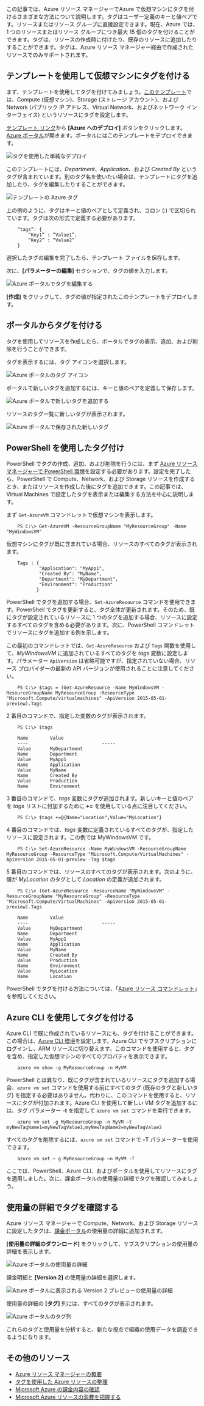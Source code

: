 


この記事では、Azure リソース マネージャーでAzure で仮想マシンにタグを付けるさまざまな方法について説明します。タグはユーザー定義のキーと値ペアです。リソースまたはリソース グループに直接設定できます。現在、Azure では、1 つのリソースまたはリソース グループにつき最大 15 個のタグを付けることができます。タグは、リソースの作成時に付けたり、既存のリソースに追加したりすることができます。タグは、Azure リソース マネージャー経由で作成されたリソースでのみサポートされます。

## テンプレートを使用して仮想マシンにタグを付ける

まず、テンプレートを使用してタグを付けてみましょう。[このテンプレート](https://github.com/Azure/azure-quickstart-templates/tree/master/101-tags-vm)では、Compute (仮想マシン)、Storage (ストレージ アカウント)、および Network (パブリック IP アドレス、Virtual Network、およびネットワーク インターフェイス) というリソースにタグを設定します。

[テンプレート リンク](https://github.com/Azure/azure-quickstart-templates/tree/master/101-tags-vm)から **[Azure へのデプロイ]** ボタンをクリックします。[Azure ポータル](https://portal.azure.com/)が開きます。ポータルにはこのテンプレートをデプロイできます。

![タグを使用した単純なデプロイ](./media/virtual-machines-common-tag/deploy-to-azure-tags.png)

このテンプレートには、*Department*、*Application*、および *Created By* というタグが含まれています。別のタグ名を使いたい場合は、テンプレートにタグを追加したり、タグを編集したりすることができます。

![テンプレートの Azure タグ](./media/virtual-machines-common-tag/azure-tags-in-a-template.png)

上の例のように、タグはキーと値のペアとして定義され、コロン (:) で区切られています。タグは次の形式で定義する必要があります。

        “tags”: {
            “Key1” : ”Value1”,
            “Key2” : “Value2”
        }

選択したタグの編集を完了したら、テンプレート ファイルを保存します。

次に、**[パラメーターの編集]** セクションで、タグの値を入力します。

![Azure ポータルでタグを編集する](./media/virtual-machines-common-tag/edit-tags-in-azure-portal.png)

**[作成]** をクリックして、タグの値が指定されたこのテンプレートをデプロイします。


## ポータルからタグを付ける

タグを使用してリソースを作成したら、ポータルでタグの表示、追加、および削除を行うことができます。

タグを表示するには、タグ アイコンを選択します。

![Azure ポータルのタグ アイコン](./media/virtual-machines-common-tag/azure-portal-tags-icon.png)

ポータルで新しいタグを追加するには、キーと値のペアを定義して保存します。

![Azure ポータルで新しいタグを追加する](./media/virtual-machines-common-tag/azure-portal-add-new-tag.png)

リソースのタグ一覧に新しいタグが表示されます。

![Azure ポータルで保存された新しいタグ](./media/virtual-machines-common-tag/azure-portal-saved-new-tag.png)


## PowerShell を使用したタグ付け

PowerShell でタグの作成、追加、および削除を行うには、まず [Azure リソース マネージャーで PowerShell 環境][]を設定する必要があります。設定を完了したら、PowerShell で Compute、Network、および Storage リソースを作成するとき、またはリソースを作成した後にタグを追加できます。この記事では、Virtual Machines で設定したタグを表示または編集する方法を中心に説明します。

まず `Get-AzureVM` コマンドレットで仮想マシンを表示します。

        PS C:\> Get-AzureVM -ResourceGroupName "MyResourceGroup" -Name "MyWindowsVM"

仮想マシンにタグが既に含まれている場合、リソースのすべてのタグが表示されます。

        Tags : {
                "Application": "MyApp1",
                "Created By": "MyName",
                "Department": "MyDepartment",
                "Environment": "Production"
               }

PowerShell でタグを追加する場合、`Set-AzureResource` コマンドを使用できます。PowerShell でタグを更新すると、タグ全体が更新されます。そのため、既にタグが設定されているリソースに 1 つのタグを追加する場合、リソースに設定するすべてのタグを含める必要があります。次に、PowerShell コマンドレットでリソースにタグを追加する例を示します。

この最初のコマンドレットでは、`Get-AzureResource` および `Tags` 関数を使用して、*MyWindowsVM* に追加されているすべてのタグを *tags* 変数に設定します。パラメーター `ApiVersion` は省略可能ですが、指定されていない場合、リソース プロバイダーの最新の API バージョンが使用されることに注意してください。

        PS C:\> $tags = (Get-AzureResource -Name MyWindowsVM -ResourceGroupName MyResourceGroup -ResourceType "Microsoft.Compute/virtualmachines" -ApiVersion 2015-05-01-preview).Tags

2 番目のコマンドで、指定した変数のタグが表示されます。

        PS C:\> $tags

        Name		Value
        ----                           -----
        Value		MyDepartment
        Name		Department
        Value		MyApp1
        Name		Application
        Value		MyName
        Name		Created By
        Value		Production
        Name		Environment

3 番目のコマンドで、*tags* 変数にタグが追加されます。新しいキーと値のペアを *tags* リストに付加するために **+=** を使用している点に注目してください。

        PS C:\> $tags +=@{Name="Location";Value="MyLocation"}

4 番目のコマンドでは、*tags* 変数に定義されているすべてのタグが、指定したリソースに設定されます。この例では MyWindowsVM です。

        PS C:\> Set-AzureResource -Name MyWindowsVM -ResourceGroupName MyResourceGroup -ResourceType "Microsoft.Compute/VirtualMachines" -ApiVersion 2015-05-01-preview -Tag $tags

5 番目のコマンドでは、リソースのすべてのタグが表示されます。次のように、値が *MyLocation* のタグとして *Location* の定義が追加されます。

        PS C:\> (Get-AzureResource -ResourceName "MyWindowsVM" -ResourceGroupName "MyResourceGroup" -ResourceType "Microsoft.Compute/VirtualMachines" -ApiVersion 2015-05-01-preview).Tags

        Name		Value
        ----                           -----
        Value		MyDepartment
        Name		Department
        Value		MyApp1
        Name		Application
        Value		MyName
        Name		Created By
        Value		Production
        Name		Environment
        Value		MyLocation
        Name		Location

PowerShell でタグを付ける方法については、「[Azure リソース コマンドレット][]」を参照してください。


## Azure CLI を使用してタグを付ける

Azure CLI で既に作成されているリソースにも、タグを付けることができます。この場合は、[Azure CLI 環境][]を設定します。Azure CLI でサブスクリプションにログインし、ARM リソースに切り替えます。このコマンドを使用すると、タグを含め、指定した仮想マシンのすべてのプロパティを表示できます。

        azure vm show -g MyResourceGroup -n MyVM

PowerShell とは異なり、既にタグが含まれているリソースにタグを追加する場合、`azure vm set` コマンドを使用する前にすべてのタグ (既存のタグと新しいタグ) を指定する必要はありません。代わりに、このコマンドを使用すると、リソースにタグが付加されます。Azure CLI を使用して新しい VM タグを追加するには、タグ パラメーター **-t** を指定して `azure vm set` コマンドを実行できます。

        azure vm set -g MyResourceGroup -n MyVM –t myNewTagName1=myNewTagValue1;myNewTagName2=myNewTagValue2

すべてのタグを削除するには、`azure vm set` コマンドで **-T** パラメーターを使用できます。

        azure vm set – g MyResourceGroup –n MyVM -T


ここでは、PowerShell、Azure CLI、およびポータルを使用してリソースにタグを適用しました。次に、課金ポータルの使用量の詳細でタグを確認してみましょう。


## 使用量の詳細でタグを確認する

Azure リソース マネージャーで Compute、Network、および Storage リソースに設定したタグは、[課金ポータル](https://account.windowsazure.com/)の使用量の詳細に追加されます。

**[使用量の詳細のダウンロード]** をクリックして、サブスクリプションの使用量の詳細を表示します。

![Azure ポータルの使用量の詳細](./media/virtual-machines-common-tag/azure-portal-tags-usage-details.png)

課金明細と **[Version 2]** の使用量の詳細を選択します。

![Azure ポータルに表示される Version 2 プレビューの使用量の詳細](./media/virtual-machines-common-tag/azure-portal-version2-usage-details.png)

使用量の詳細の **[タグ]** 列には、すべてのタグが表示されます。

![Azure ポータルのタグ列](./media/virtual-machines-common-tag/azure-portal-tags-column.png)

これらのタグと使用量を分析すると、新たな視点で組織の使用データを調査できるようになります。


## その他のリソース

* [Azure リソース マネージャーの概要][]
* [タグを使用した Azure リソースの整理][]
* [Microsoft Azure の課金内容の確認][]
* [Microsoft Azure リソースの消費を把握する][]




[Azure リソース マネージャーで PowerShell 環境]: ../powershell-azure-resource-manager.md
[Azure リソース コマンドレット]: https://msdn.microsoft.com/library/azure/dn757692.aspx
[Azure CLI 環境]: ./xplat-cli-azure-resource-manager.md
[Azure リソース マネージャーの概要]: ../resource-group-overview.md
[タグを使用した Azure リソースの整理]: ../resource-group-using-tags.md
[Microsoft Azure の課金内容の確認]: ../billing-understand-your-bill.md
[Microsoft Azure リソースの消費を把握する]: ../billing-usage-rate-card-overview.md

<!---HONumber=AcomDC_0323_2016-->